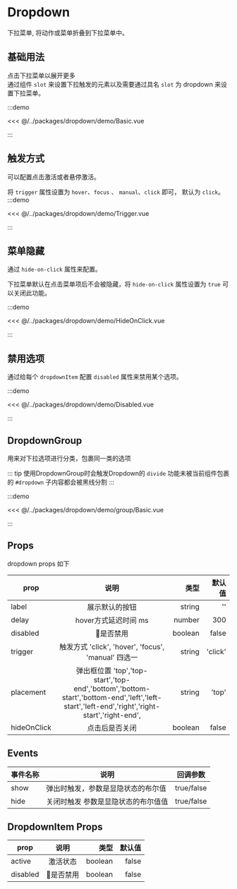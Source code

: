 # Dropdown

下拉菜单, 将动作或菜单折叠到下拉菜单中。

## 基础用法

点击下拉菜单以展开更多<br/>
通过组件 `slot` 来设置下拉触发的元素以及需要通过具名 `slot` 为 dropdown 来设置下拉菜单。

:::demo

<<< @/../packages/dropdown/demo/Basic.vue

:::

## 触发方式

可以配置点击激活或者悬停激活。<br/>

将 `trigger` 属性设置为 `hover`、`focus` 、 `manual`、`click` 即可， 默认为 `click`。
:::demo

<<< @/../packages/dropdown/demo/Trigger.vue

:::

## 菜单隐藏
通过 `hide-on-click` 属性来配置。<br/>

下拉菜单默认在点击菜单项后不会被隐藏，将 `hide-on-click` 属性设置为 `true` 可以关闭此功能。

:::demo

<<< @/../packages/dropdown/demo/HideOnClick.vue

:::

## 禁用选项

通过给每个 `dropdownItem` 配置 `disabled` 属性来禁用某个选项。

:::demo

<<< @/../packages/dropdown/demo/Disabled.vue

:::

## DropdownGroup

用来对下拉选项进行分类，包裹同一类的选项

::: tip
使用DropdownGroup时会触发Dropdown的 `divide` 功能未被当前组件包裹的 `#dropdown` 子内容都会被黑线分割
:::

:::demo

<<< @/../packages/dropdown/demo/group/Basic.vue

:::

## Props

dropdown props 如下

| prop      |     说明     |           类型 | 默认值 |
| --------- | :----------: | -------------: | -----: |
| label  | 展示默认的按钮 |  string | '' |
| delay  | hover方式延迟时间 ms|  number | 300 |
| disabled        | 是否禁用 |  boolean | false |
| trigger      | 触发方式 'click', 'hover', 'focus', 'manual' 四选一 |  string | 'click' |
| placement        | 弹出框位置 'top','top-start','top-end','bottom','bottom-start','bottom-end','left','left-start','left-end','right','right-start','right-end',|  string | 'top' |
| hideOnClick      | 点击后是否关闭 |  boolean | false |

## Events

| 事件名称 |  说明   | 回调参数 |
| ---- | ------ | ----- |
| show | 弹出时触发，参数是显隐状态的布尔值 | true/false |
| hide | 关闭时触发 参数是显隐状态的布尔值值 | true/false |

## DropdownItem Props

| prop      |     说明     |           类型 | 默认值 |
| --------- | :----------: | -------------: | -----: |
| active        | 激活状态 |  boolean | false |
| disabled        | 是否禁用 |  boolean | false |
